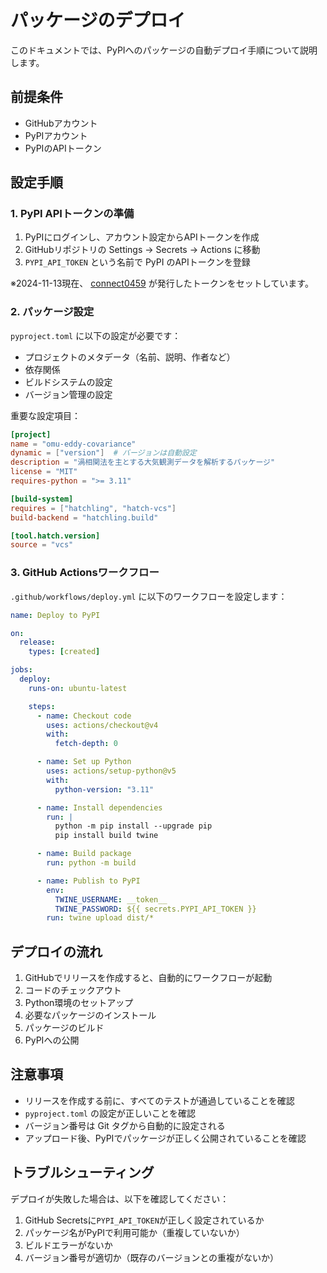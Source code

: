 # パッケージのデプロイ

このドキュメントでは、PyPIへのパッケージの自動デプロイ手順について説明します。

## 前提条件

- GitHubアカウント
- PyPIアカウント
- PyPIのAPIトークン

## 設定手順

### 1. PyPI APIトークンの準備

1. PyPIにログインし、アカウント設定からAPIトークンを作成
2. GitHubリポジトリの Settings → Secrets → Actions に移動
3. `PYPI_API_TOKEN` という名前で PyPI のAPIトークンを登録

※2024-11-13現在、 [connect0459](https://github.com/omu-meteorology) が発行したトークンをセットしています。

### 2. パッケージ設定

`pyproject.toml` に以下の設定が必要です：

- プロジェクトのメタデータ（名前、説明、作者など）
- 依存関係
- ビルドシステムの設定
- バージョン管理の設定

重要な設定項目：

```toml
[project]
name = "omu-eddy-covariance"
dynamic = ["version"]  # バージョンは自動設定
description = "渦相関法を主とする大気観測データを解析するパッケージ"
license = "MIT"
requires-python = ">= 3.11"

[build-system]
requires = ["hatchling", "hatch-vcs"]
build-backend = "hatchling.build"

[tool.hatch.version]
source = "vcs"
```

### 3. GitHub Actionsワークフロー

`.github/workflows/deploy.yml` に以下のワークフローを設定します：

```yaml
name: Deploy to PyPI

on:
  release:
    types: [created]

jobs:
  deploy:
    runs-on: ubuntu-latest

    steps:
      - name: Checkout code
        uses: actions/checkout@v4
        with:
          fetch-depth: 0

      - name: Set up Python
        uses: actions/setup-python@v5
        with:
          python-version: "3.11"

      - name: Install dependencies
        run: |
          python -m pip install --upgrade pip
          pip install build twine

      - name: Build package
        run: python -m build

      - name: Publish to PyPI
        env:
          TWINE_USERNAME: __token__
          TWINE_PASSWORD: ${{ secrets.PYPI_API_TOKEN }}
        run: twine upload dist/*
```

## デプロイの流れ

1. GitHubでリリースを作成すると、自動的にワークフローが起動
2. コードのチェックアウト
3. Python環境のセットアップ
4. 必要なパッケージのインストール
5. パッケージのビルド
6. PyPIへの公開

## 注意事項

- リリースを作成する前に、すべてのテストが通過していることを確認
- `pyproject.toml` の設定が正しいことを確認
- バージョン番号は Git タグから自動的に設定される
- アップロード後、PyPIでパッケージが正しく公開されていることを確認

## トラブルシューティング

デプロイが失敗した場合は、以下を確認してください：

1. GitHub Secretsに`PYPI_API_TOKEN`が正しく設定されているか
2. パッケージ名がPyPIで利用可能か（重複していないか）
3. ビルドエラーがないか
4. バージョン番号が適切か（既存のバージョンとの重複がないか）
